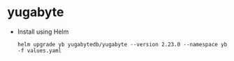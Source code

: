# yugabyte

* Install using Helm
    ```
    helm upgrade yb yugabytedb/yugabyte --version 2.23.0 --namespace yb -f values.yaml
    ```
